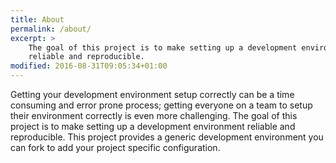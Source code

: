 ```yaml
---
title: About
permalink: /about/
excerpt: >
    The goal of this project is to make setting up a development environment
    reliable and reproducible.
modified: 2016-08-31T09:05:34+01:00
---
```


Getting your development environment setup correctly can be a time consuming and
error prone process; getting everyone on a team to setup their environment
correctly is even more challenging. The goal of this project is to make setting
up a development environment reliable and reproducible. This project provides a
generic development environment you can fork to add your project specific
configuration.
